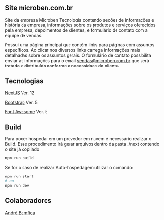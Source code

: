 ## Site microben.com.br
Site da empresa Microben Tecnologia contendo seções de informações e história da empresa, informações sobre os produtos e serviços oferecidos pela empresa, depoimentos de clientes, e formulário de contato com a equipe de vendas.

Possui uma página principal que contém links para páginas com assuntos específicos. Ao clicar nos diversos links carrega informações mais detalhadas sobre os assuntos gerais. O formulário de contato possibilita enviar as informações para o email vendas@microben.com.br que será tratado e distribuído conforme a necessidade do cliente.

## Tecnologias

[NextJS](https://nextjs.org) Ver. 12

[Bootstrap](https://getbootstrap.com/) Ver. 5

[Font Awesome](https://fontawesome.com/) Ver. 5

## Build
Para poder hospedar em um provedor em nuvem é necessário realizar o Build. Esse procedimento irá gerar arquivos dentro da pasta ./next contendo o site já copilado

```bash
npm run build
```

Se for o caso de realizar Auto-hospedagem utilizar o comando:

```bash
npm run start
# ou
npm run dev
```

## Colaboradores
[André Bemfica](https://github.com/bemficagama)
